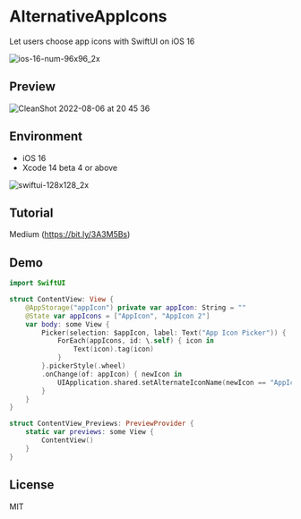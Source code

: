 # AlternativeAppIcons
Let users choose app icons with SwiftUI on iOS 16

![ios-16-num-96x96_2x](https://user-images.githubusercontent.com/54872601/183251612-884f62c7-52af-49b4-8870-35909d6ae6a7.png)

## Preview
![CleanShot 2022-08-06 at 20 45 36](https://user-images.githubusercontent.com/54872601/183250571-5dd40d84-c581-4ea7-969f-edf59d0fa711.gif)

## Environment
- iOS 16
- Xcode 14 beta 4 or above

![swiftui-128x128_2x](https://user-images.githubusercontent.com/54872601/183251609-f30ad0e8-6fc5-48e1-bb69-47298597c7d3.png)

## Tutorial
Medium (https://bit.ly/3A3M5Bs)

## Demo
```swift
import SwiftUI

struct ContentView: View {
    @AppStorage("appIcon") private var appIcon: String = ""
    @State var appIcons = ["AppIcon", "AppIcon 2"]
    var body: some View {
        Picker(selection: $appIcon, label: Text("App Icon Picker")) {
            ForEach(appIcons, id: \.self) { icon in
                Text(icon).tag(icon)
            }
        }.pickerStyle(.wheel)
        .onChange(of: appIcon) { newIcon in
            UIApplication.shared.setAlternateIconName(newIcon == "AppIcon" ? nil : newIcon)
        }
    }
}

struct ContentView_Previews: PreviewProvider {
    static var previews: some View {
        ContentView()
    }
}
```

## License
MIT

